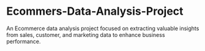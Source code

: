 # Ecommers-Data-Analysis-Project
An Ecommerce data analysis project focused on extracting valuable insights from sales, customer, and marketing data to enhance business performance.
